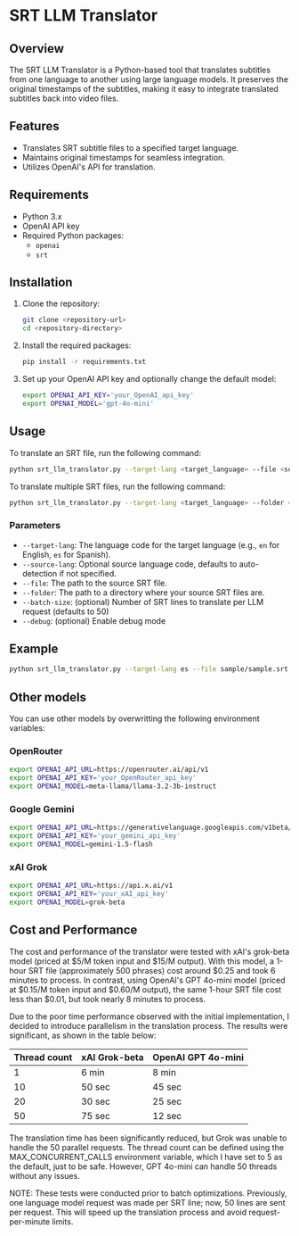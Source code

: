 # SRT LLM Translator

## Overview
The SRT LLM Translator is a Python-based tool that translates subtitles from one language to another using large language models. It preserves the original timestamps of the subtitles, making it easy to integrate translated subtitles back into video files.

## Features
- Translates SRT subtitle files to a specified target language.
- Maintains original timestamps for seamless integration.
- Utilizes OpenAI's API for translation.

## Requirements
- Python 3.x
- OpenAI API key
- Required Python packages:
  - `openai`
  - `srt`

## Installation
1. Clone the repository:
    ```bash
    git clone <repository-url>
    cd <repository-directory>
    ```

2. Install the required packages:
    ```bash
    pip install -r requirements.txt
    ```

3. Set up your OpenAI API key and optionally change the default model:
    ```bash
    export OPENAI_API_KEY='your_OpenAI_api_key'
    export OPENAI_MODEL='gpt-4o-mini'
    ```

## Usage
To translate an SRT file, run the following command:

``` bash
python srt_llm_translator.py --target-lang <target_language> --file <source_file.srt>
```

To translate multiple SRT files, run the following command:

``` bash
python srt_llm_translator.py --target-lang <target_language> --folder <path/to/dir>
```

### Parameters
- `--target-lang`: The language code for the target language (e.g., `en` for English, `es` for Spanish).
- `--source-lang`: Optional source language code, defaults to auto-detection if not specified.
- `--file`: The path to the source SRT file.
- `--folder`: The path to a directory where your source SRT files are.
- `--batch-size`: (optional) Number of SRT lines to translate per LLM request (defaults to 50)
- `--debug`: (optional) Enable debug mode

## Example

``` bash
python srt_llm_translator.py --target-lang es --file sample/sample.srt
```

## Other models

You can use other models by overwritting the following environment variables:

### OpenRouter

``` bash
export OPENAI_API_URL=https://openrouter.ai/api/v1
export OPENAI_API_KEY='your_OpenRouter_api_key'
export OPENAI_MODEL=meta-llama/llama-3.2-3b-instruct
```

### Google Gemini

```bash
export OPENAI_API_URL=https://generativelanguage.googleapis.com/v1beta/openai
export OPENAI_API_KEY='your_gemini_api_key'
export OPENAI_MODEL=gemini-1.5-flash
```

### xAI Grok

```bash
export OPENAI_API_URL=https://api.x.ai/v1
export OPENAI_API_KEY='your_xAI_api_key'
export OPENAI_MODEL=grok-beta
```

## Cost and Performance

The cost and performance of the translator were tested with xAI's grok-beta model (priced at $5/M token input and $15/M output). With this model, a 1-hour SRT file (approximately 500 phrases) cost around $0.25 and took 6 minutes to process. In contrast, using OpenAI's GPT 4o-mini model (priced at $0.15/M token input and $0.60/M output), the same 1-hour SRT file cost less than $0.01, but took nearly 8 minutes to process.

Due to the poor time performance observed with the initial implementation, I decided to introduce parallelism in the translation process. The results were significant, as shown in the table below:

| Thread count | xAI Grok-beta | OpenAI GPT 4o-mini |
| ------------ | ------------- | ------------------ |
| 1            | 6 min         | 8 min              |
| 10           | 50 sec        | 45 sec             |
| 20           | 30 sec        | 25 sec             |
| 50           | 75 sec        | 12 sec             |

The translation time has been significantly reduced, but Grok was unable to handle the 50 parallel requests. The thread count can be defined using the MAX_CONCURRENT_CALLS environment variable, which I have set to 5 as the default, just to be safe. However, GPT 4o-mini can handle 50 threads without any issues.

NOTE: These tests were conducted prior to batch optimizations. Previously, one language model request was made per SRT line; now, 50 lines are sent per request. This will speed up the translation process and avoid request-per-minute limits.

